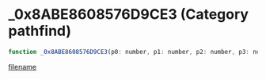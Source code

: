 # _0x8ABE8608576D9CE3 (Category pathfind)

```js
function _0x8ABE8608576D9CE3(p0: number, p1: number, p2: number, p3: number): number
```

[filename](_0x8ABE8608576D9CE3_m.md ':include')